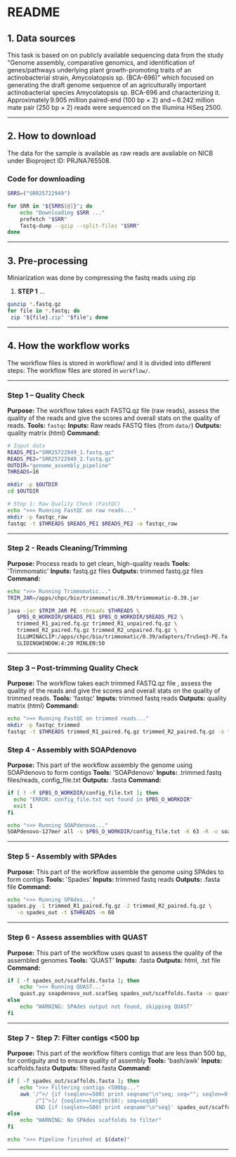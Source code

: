 #  README

## 1. Data sources

This task is based on on publicly available sequencing data from the study "Genome assembly, comparative genomics, and identification of genes/pathways underlying plant growth-promoting traits of an actinobacterial strain, Amycolatopsis sp. (BCA-696)" which focused on generating the draft genome sequence of an agriculturally important actinobacterial species Amycolatopsis sp. BCA-696 and characterizing it. Approximately 9.905 million paired-end (100 bp × 2) and ~ 6.242 million mate pair (250 bp × 2) reads were sequenced on the Illumina HiSeq 2500.

---

## 2. How to download

The data for the sample is available as raw reads are available on NICB under Bioproject ID: PRJNA765508.
### Code for downloading

```bash
SRRS=("SRR25722949")

for SRR in "${SRRS[@]}"; do
    echo "Downloading $SRR ..."
    prefetch "$SRR"
    fastq-dump --gzip --split-files "$SRR"
done
```


---

## 3. Pre-processing 

Miniarization was done by compressing the fastq reads using zip

1. **STEP 1** ...

```bash
gunzip *.fastq.gz
for file in *.fastq; do
 zip "${file}.zip" "$file"; done
```


---

## 4. How the workflow works
The workflow files is stored in workflow/ and it is divided into different steps:
The workflow files are stored in `workflow/`.

---

### Step 1 – Quality Check

**Purpose:** The workflow takes each FASTQ.qz file (raw reads), assess the quality of the reads and give the scores and overall stats on the quality of reads.
**Tools:** `fastqc`
**Inputs:** Raw reads FASTQ files (from `data/`)
**Outputs:** quality matrix (html)
**Command:**

```bash
# Input data
READS_PE1="SRR25722949_1.fastq.gz"
READS_PE2="SRR25722949_2.fastq.gz"
OUTDIR="genome_assembly_pipeline"
THREADS=16

mkdir -p $OUTDIR
cd $OUTDIR

# Step 1: Raw Quality Check (FastQC)
echo ">>> Running FastQC on raw reads..."
mkdir -p fastqc_raw
fastqc -t $THREADS $READS_PE1 $READS_PE2 -o fastqc_raw                                      

```

---

### Step 2 - Reads Cleaning/Trimming

**Purpose:** Process reads to get clean, high-quality reads
**Tools:** 'Trimmomatic'
**Inputs:** fastq.gz files
**Outputs:** trimmed fastq.gz files
**Command:**

```bash
echo ">>> Running Trimmomatic..."
TRIM_JAR=/apps/chpc/bio/trimmomatic/0.39/trimmomatic-0.39.jar

java -jar $TRIM_JAR PE -threads $THREADS \
   $PBS_O_WORKDIR/$READS_PE1 $PBS_O_WORKDIR/$READS_PE2 \
   trimmed_R1_paired.fq.gz trimmed_R1_unpaired.fq.gz \
   trimmed_R2_paired.fq.gz trimmed_R2_unpaired.fq.gz \
   ILLUMINACLIP:/apps/chpc/bio/trimmomatic/0.39/adapters/TruSeq3-PE.fa:2:30:10 \
   SLIDINGWINDOW:4:20 MINLEN:50
```
---

### Step 3 –  Post-trimming Quality Check 

**Purpose:** The workflow takes each trimmed FASTQ.qz file , assess the quality of the reads and give the scores and overall stats on the quality of trimmed reads.
**Tools:** 'fastqc'
**Inputs:** trimmed fastq reads
**Outputs:** quality matrix (html)
**Command:**
```bash
echo ">>> Running FastQC on trimmed reads..."
mkdir -p fastqc_trimmed
fastqc -t $THREADS trimmed_R1_paired.fq.gz trimmed_R2_paired.fq.gz -o fastqc_trimmed

```
### Step 4 - Assembly with SOAPdenovo

**Purpose:** This part of the workflow assembly the genome using SOAPdenovo to form contigs
**Tools:** 'SOAPdenovo'
**Inputs:** .trimmed.fastq files/reads, config_file.txt
**Outputs:** .fasta
**Command:**

```bash
if [ ! -f $PBS_O_WORKDIR/config_file.txt ]; then
  echo "ERROR: config_file.txt not found in $PBS_O_WORKDIR"
  exit 1
fi

echo ">>> Running SOAPdenovo..."
SOAPdenovo-127mer all -s $PBS_O_WORKDIR/config_file.txt -K 63 -R -o soapdenovo_out -p $THREADS


```
---
### Step 5 - Assembly with SPAdes

**Purpose:** This part of the workflow assemble the genome using SPAdes to form contigs
**Tools:** 'Spades'
**Inputs:** trimmed fastq reads
**Outputs:** .fasta file
**Command:**

```bash
echo ">>> Running SPAdes..."
spades.py -1 trimmed_R1_paired.fq.gz -2 trimmed_R2_paired.fq.gz \
   -o spades_out -t $THREADS -m 60

```
---

### Step 6 - Assess assemblies with QUAST

**Purpose:** This part of the workflow uses quast to assess the quality of the assembled genomes
**Tools:** 'QUAST'
**Inputs:** .fasta
**Outputs:** html, .txt file
**Command:**

```bash
if [ -f spades_out/scaffolds.fasta ]; then
    echo ">>> Running QUAST..."
    quast.py soapdenovo_out.scafSeq spades_out/scaffolds.fasta -o quast_out -t $THREADS
else
    echo "WARNING: SPAdes output not found, skipping QUAST"
fi

```
---
### Step 7 - Step 7: Filter contigs <500 bp

**Purpose:** This part of the workflow filters contigs that are less than 500 bp, for contiguity and to ensure quality of assembly
**Tools:** 'bash/awk'
**Inputs:** scaffolds.fasta
**Outputs:** filtered.fasta
**Command:**

```bash
if [ -f spades_out/scaffolds.fasta ]; then
    echo ">>> Filtering contigs <500bp..."
    awk '/^>/ {if (seqlen>=500) print seqname"\n"seq; seq=""; seqlen=0; seqname=$0}
         /^[^>]/ {seqlen+=length($0); seq=seq$0}
         END {if (seqlen>=500) print seqname"\n"seq}' spades_out/scaffolds.fasta > filtered_contigs.fasta
else
    echo "WARNING: No SPAdes scaffolds to filter"
fi

echo ">>> Pipeline finished at $(date)"

```
---

